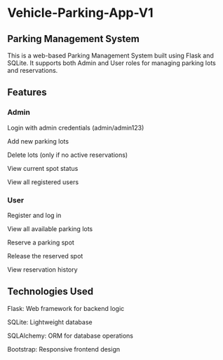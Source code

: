 # Vehicle-Parking-App-V1
## Parking Management System
This is a web-based Parking Management System built using Flask and SQLite. It supports both Admin and User roles for managing parking lots and reservations.

## Features
### Admin
Login with admin credentials (admin/admin123)

Add new parking lots

Delete lots (only if no active reservations)

View current spot status

View all registered users

### User
Register and log in

View all available parking lots

Reserve a parking spot

Release the reserved spot

View reservation history

## Technologies Used
Flask: Web framework for backend logic

SQLite: Lightweight database

SQLAlchemy: ORM for database operations

Bootstrap: Responsive frontend design
